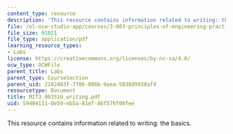 ```yaml
---
content_type: resource
description: 'This resource contains information related to writing: the basics. '
file: /ol-ocw-studio-app/courses/3-003-principles-of-engineering-practice-spring-2010/594041110e59eb5a81ef86f576f06fee_MIT3_003S10_writing.pdf
file_size: 91021
file_type: application/pdf
learning_resource_types:
- Labs
license: https://creativecommons.org/licenses/by-nc-sa/4.0/
ocw_type: OCWFile
parent_title: Labs
parent_type: CourseSection
parent_uid: 2182403f-7706-886b-9aea-5838d9930afd
resourcetype: Document
title: MIT3_003S10_writing.pdf
uid: 59404111-0e59-eb5a-81ef-86f576f06fee
---
```

This resource contains information related to writing: the basics. 